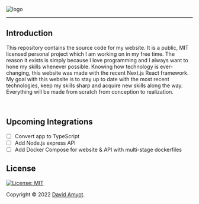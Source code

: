 ![logo](https://user-images.githubusercontent.com/60398892/177017038-b78e63f2-c38d-4c17-811b-4da80abe8436.png)

---


## Introduction
This repository contains the source code for my website. It is a public, MIT licensed personal project which I am working on in my free time. The reason it exists is simply because I love programming and I always want to hone my skills whenever possible. Knowing how technology is ever-changing, this website was made with the recent Next.js React framework. My goal with this website is to stay up to date with the most recent technologies, keep my skills sharp and acquire new skills along the way. Everything will be made from scratch from conception to realization.

<br>

## Upcoming Integrations
- [ ] Convert app to TypeScript
- [ ] Add Node.js express API
- [ ] Add Docker Compose for website & API with multi-stage dockerfiles

## License
[![License: MIT](https://img.shields.io/badge/License-MIT-yellow.svg)](https://github.com/DavidAmyot/website-frontend/blob/development/LICENSE)

Copyright © 2022 [David Amyot](https://github.com/DavidAmyot).
